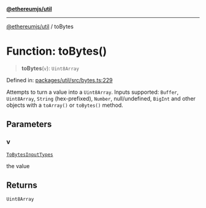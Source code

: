 [**@ethereumjs/util**](../README.md)

***

[@ethereumjs/util](../README.md) / toBytes

# Function: toBytes()

> **toBytes**(`v`): `Uint8Array`

Defined in: [packages/util/src/bytes.ts:229](https://github.com/Dargon789/ethereumjs-monorepo/blob/master/packages/util/src/bytes.ts#L229)

Attempts to turn a value into a `Uint8Array`.
Inputs supported: `Buffer`, `Uint8Array`, `String` (hex-prefixed), `Number`, null/undefined, `BigInt` and other objects
with a `toArray()` or `toBytes()` method.

## Parameters

### v

[`ToBytesInputTypes`](../type-aliases/ToBytesInputTypes.md)

the value

## Returns

`Uint8Array`

